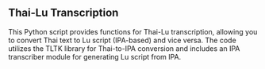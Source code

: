 ## Thai-Lu Transcription

This Python script provides functions for Thai-Lu transcription, allowing you to convert Thai text to Lu script (IPA-based) and vice versa. The code utilizes the TLTK library for Thai-to-IPA conversion and includes an IPA transcriber module for generating Lu script from IPA.
